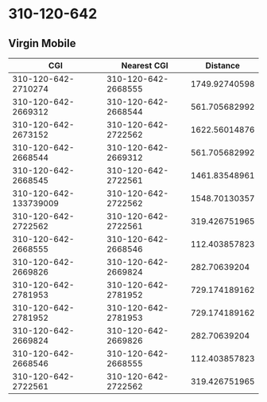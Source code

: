 # 310-120-642
## Virgin Mobile


| CGI | Nearest CGI | Distance |
|-----|-------------|----------|
| 310-120-642-2710274 | 310-120-642-2668555 | 1749.92740598 |
| 310-120-642-2669312 | 310-120-642-2668544 | 561.705682992 |
| 310-120-642-2673152 | 310-120-642-2722562 | 1622.56014876 |
| 310-120-642-2668544 | 310-120-642-2669312 | 561.705682992 |
| 310-120-642-2668545 | 310-120-642-2722561 | 1461.83548961 |
| 310-120-642-133739009 | 310-120-642-2722562 | 1548.70130357 |
| 310-120-642-2722562 | 310-120-642-2722561 | 319.426751965 |
| 310-120-642-2668555 | 310-120-642-2668546 | 112.403857823 |
| 310-120-642-2669826 | 310-120-642-2669824 | 282.70639204 |
| 310-120-642-2781953 | 310-120-642-2781952 | 729.174189162 |
| 310-120-642-2781952 | 310-120-642-2781953 | 729.174189162 |
| 310-120-642-2669824 | 310-120-642-2669826 | 282.70639204 |
| 310-120-642-2668546 | 310-120-642-2668555 | 112.403857823 |
| 310-120-642-2722561 | 310-120-642-2722562 | 319.426751965 |
